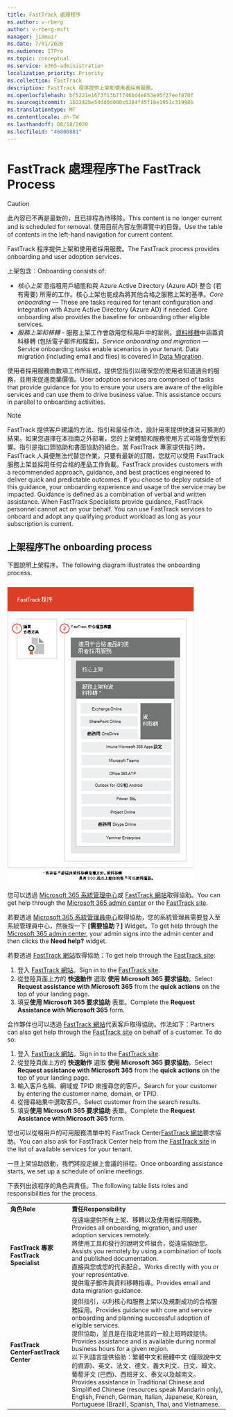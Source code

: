 ```yaml
---
title: FastTrack 處理程序
ms.author: v-rberg
author: v-rberg-msft
manager: jimmuir
ms.date: 7/01/2020
ms.audience: ITPro
ms.topic: conceptual
ms.service: o365-administration
localization_priority: Priority
ms.collection: FastTrack
description: FastTrack 程序提供上架和使用者採用服務。
ms.openlocfilehash: bf5221e16f3f13b7f746bd4e853e95f27eef870f
ms.sourcegitcommit: 1b2242be54dd0d000c6384f45f18e1951c31998b
ms.translationtype: MT
ms.contentlocale: zh-TW
ms.lasthandoff: 08/18/2020
ms.locfileid: "46800881"
---
```

# <a name="the-fasttrack-process"></a><span data-ttu-id="48ae0-103">FastTrack 處理程序</span><span class="sxs-lookup"><span data-stu-id="48ae0-103">The FastTrack Process</span></span>

> [!CAUTION]
> <span data-ttu-id="48ae0-104">此內容已不再是最新的，且已排程為待移除。</span><span class="sxs-lookup"><span data-stu-id="48ae0-104">This content is no longer current and is scheduled for removal.</span></span> <span data-ttu-id="48ae0-105">使用目前內容左側導覽中的目錄。</span><span class="sxs-lookup"><span data-stu-id="48ae0-105">Use the table of contents in the left-hand navigation for current content.</span></span>

<span data-ttu-id="48ae0-106">FastTrack 程序提供上架和使用者採用服務。</span><span class="sxs-lookup"><span data-stu-id="48ae0-106">The FastTrack process provides onboarding and user adoption services.</span></span> 
  
<span data-ttu-id="48ae0-107">上架包含︰</span><span class="sxs-lookup"><span data-stu-id="48ae0-107">Onboarding consists of:</span></span>
  
- <span data-ttu-id="48ae0-p102">*核心上架*  意指租用戶組態和與 Azure Active Directory (Azure AD) 整合 (若有需要) 所需的工作。核心上架也能成為將其他合格之服務上架的基準。</span><span class="sxs-lookup"><span data-stu-id="48ae0-p102">*Core onboarding* — These are tasks required for tenant configuration and integration with Azure Active Directory (Azure AD) if needed. Core onboarding also provides the baseline for onboarding other eligible services.</span></span> 
- <span data-ttu-id="48ae0-p103">*服務上架和移轉* - 服務上架工作會啟用您租用戶中的案例。[資料移轉](O365-data-migration.md)中涵蓋資料移轉 (包括電子郵件和檔案)。</span><span class="sxs-lookup"><span data-stu-id="48ae0-p103">*Service onboarding and migration* — Service onboarding tasks enable scenarios in your tenant. Data migration (including email and files) is covered in [Data Migration](O365-data-migration.md).</span></span> 
    
<span data-ttu-id="48ae0-p104">使用者採用服務由數項工作所組成，提供您指引以確保您的使用者知道適合的服務，並用來促進商業價值。</span><span class="sxs-lookup"><span data-stu-id="48ae0-p104">User adoption services are comprised of tasks that provide guidance for you to ensure your users are aware of the eligible services and can use them to drive business value. This assistance occurs in parallel to onboarding activities.</span></span>
  
> [!NOTE]
> <span data-ttu-id="48ae0-p105">FastTrack 提供客戶建議的方法、指引和最佳作法，設計用來提供快速且可預測的結果。如果您選擇在本指南之外部署，您的上架體驗和服務使用方式可能會受到影響。指引是指口頭協助和書面協助的組合。當 FastTrack 專家提供指引時，FastTrack 人員便無法代替您作業。只要有最新的訂閱，您就可以使用 FastTrack 服務上架並採用任何合格的產品工作負載。</span><span class="sxs-lookup"><span data-stu-id="48ae0-p105">FastTrack provides customers with a recommended approach, guidance, and best practices engineered to deliver quick and predictable outcomes. If you choose to deploy outside of this guidance, your onboarding experience and usage of the service may be impacted. Guidance is defined as a combination of verbal and written assistance. When FastTrack Specialists provide guidance, FastTrack personnel cannot act on your behalf. You can use FastTrack services to onboard and adopt any qualifying product workload as long as your subscription is current.</span></span> 
  
## <a name="the-onboarding-process"></a><span data-ttu-id="48ae0-119">上架程序</span><span class="sxs-lookup"><span data-stu-id="48ae0-119">The onboarding process</span></span>

<span data-ttu-id="48ae0-120">下圖說明上架程序。</span><span class="sxs-lookup"><span data-stu-id="48ae0-120">The following diagram illustrates the onboarding process.</span></span>
  
![使用上架權益的時間表](media/o365-onboarding-timeline-m365-apps.png)
  
<span data-ttu-id="48ae0-122">您可以透過 [Microsoft 365 系統管理中心](https://go.microsoft.com/fwlink/?linkid=2032704)或 [FastTrack 網站](https://go.microsoft.com/fwlink/?linkid=780698)取得協助。</span><span class="sxs-lookup"><span data-stu-id="48ae0-122">You can get help through the [Microsoft 365 admin center](https://go.microsoft.com/fwlink/?linkid=2032704) or the [FastTrack site](https://go.microsoft.com/fwlink/?linkid=780698).</span></span> 

<span data-ttu-id="48ae0-123">若要透過 [Microsoft 365 系統管理員中心](https://go.microsoft.com/fwlink/?linkid=2032704)取得協助，您的系統管理員需要登入至系統管理員中心，然後按一下 **[需要協助？]** Widget。</span><span class="sxs-lookup"><span data-stu-id="48ae0-123">To get help through the [Microsoft 365 admin center](https://go.microsoft.com/fwlink/?linkid=2032704), your admin signs into the admin center and then clicks the **Need help?** widget.</span></span> 

<span data-ttu-id="48ae0-124">若要透過 [FastTrack 網站](https://go.microsoft.com/fwlink/?linkid=780698)取得協助：</span><span class="sxs-lookup"><span data-stu-id="48ae0-124">To get help through the [FastTrack site](https://go.microsoft.com/fwlink/?linkid=780698):</span></span> 
1.    <span data-ttu-id="48ae0-125">登入 [FastTrack 網站](https://go.microsoft.com/fwlink/?linkid=780698)。</span><span class="sxs-lookup"><span data-stu-id="48ae0-125">Sign in to the [FastTrack site](https://go.microsoft.com/fwlink/?linkid=780698).</span></span> 
2.    <span data-ttu-id="48ae0-126">從登陸頁面上方的 **快速動作** 選取 **使用 Microsoft 365 要求協助**。</span><span class="sxs-lookup"><span data-stu-id="48ae0-126">Select **Request assistance with Microsoft 365** from the **quick actions** on the top of your landing page.</span></span>
3.    <span data-ttu-id="48ae0-127">填妥**使用 Microsoft 365 要求協助** 表單。</span><span class="sxs-lookup"><span data-stu-id="48ae0-127">Complete the **Request Assistance with Microsoft 365** form.</span></span>
  
<span data-ttu-id="48ae0-p106">合作夥伴也可以透過 [FastTrack 網站](https://go.microsoft.com/fwlink/?linkid=780698)代表客戶取得協助。作法如下：</span><span class="sxs-lookup"><span data-stu-id="48ae0-p106">Partners can also get help through the [FastTrack site](https://go.microsoft.com/fwlink/?linkid=780698) on behalf of a customer. To do so:</span></span>
1.    <span data-ttu-id="48ae0-130">登入 [FastTrack 網站](https://go.microsoft.com/fwlink/?linkid=780698)。</span><span class="sxs-lookup"><span data-stu-id="48ae0-130">Sign in to the [FastTrack site](https://go.microsoft.com/fwlink/?linkid=780698).</span></span> 
2.    <span data-ttu-id="48ae0-131">從登陸頁面上方的 **快速動作** 選取 **使用 Microsoft 365 要求協助**。</span><span class="sxs-lookup"><span data-stu-id="48ae0-131">Select **Request assistance with Microsoft 365** from the **quick actions** on the top of your landing page.</span></span>
3.    <span data-ttu-id="48ae0-132">輸入客戶名稱、網域或 TPID 來搜尋您的客戶。</span><span class="sxs-lookup"><span data-stu-id="48ae0-132">Search for your customer by entering the customer name, domain, or TPID.</span></span>
4.    <span data-ttu-id="48ae0-133">從搜尋結果中選取客戶。</span><span class="sxs-lookup"><span data-stu-id="48ae0-133">Select customer from the search results.</span></span>
5.    <span data-ttu-id="48ae0-134">填妥**使用 Microsoft 365 要求協助** 表單。</span><span class="sxs-lookup"><span data-stu-id="48ae0-134">Complete the **Request Assistance with Microsoft 365** form.</span></span>
  
 <span data-ttu-id="48ae0-135">您也可以從租用戶的可用服務清單中的 FastTrack Center[FastTrack 網站](https://go.microsoft.com/fwlink/?linkid=780698)要求協助。</span><span class="sxs-lookup"><span data-stu-id="48ae0-135">You can also ask for FastTrack Center help from the [FastTrack site](https://go.microsoft.com/fwlink/?linkid=780698) in the list of available services for your tenant.</span></span> 
    
 <span data-ttu-id="48ae0-136">一旦上架協助啟動，我們將設定線上會議的排程。</span><span class="sxs-lookup"><span data-stu-id="48ae0-136">Once onboarding assistance starts, we set up a schedule of online meetings.</span></span>

<span data-ttu-id="48ae0-137">下表列出該程序的角色與責任。</span><span class="sxs-lookup"><span data-stu-id="48ae0-137">The following table lists roles and responsibilities for the process.</span></span>
    
|||
|:-----|:-----|
|<span data-ttu-id="48ae0-138">**角色**</span><span class="sxs-lookup"><span data-stu-id="48ae0-138">**Role**</span></span> <br/> |<span data-ttu-id="48ae0-139">**責任**</span><span class="sxs-lookup"><span data-stu-id="48ae0-139">**Responsibility**</span></span> <br/> |
|<span data-ttu-id="48ae0-140">**FastTrack 專家**</span><span class="sxs-lookup"><span data-stu-id="48ae0-140">**FastTrack Specialist**</span></span> <br/> |<span data-ttu-id="48ae0-141">在遠端提供所有上架、移轉以及使用者採用服務。</span><span class="sxs-lookup"><span data-stu-id="48ae0-141">Provides all onboarding, migration, and user adoption services remotely.</span></span>  <br/> <span data-ttu-id="48ae0-142">將使用工具和發行的說明文件組合，從遠端協助您。</span><span class="sxs-lookup"><span data-stu-id="48ae0-142">Assists you remotely by using a combination of tools and published documentation.</span></span> <br/> <span data-ttu-id="48ae0-143">直接與您或您的代表配合。</span><span class="sxs-lookup"><span data-stu-id="48ae0-143">Works directly with you or your representative.</span></span> <br/> <span data-ttu-id="48ae0-144">提供電子郵件與資料移轉指導。</span><span class="sxs-lookup"><span data-stu-id="48ae0-144">Provides email and data migration guidance.</span></span>|
|<span data-ttu-id="48ae0-145">**FastTrack Center**</span><span class="sxs-lookup"><span data-stu-id="48ae0-145">**FastTrack Center**</span></span>  <br/> |<span data-ttu-id="48ae0-146">提供指引，以利核心和服務上架以及規劃成功的合格服務採用。</span><span class="sxs-lookup"><span data-stu-id="48ae0-146">Provides guidance with core and service onboarding and planning successful adoption of eligible services.</span></span>  <br/> <span data-ttu-id="48ae0-147">提供協助，並且是在指定地區的一般上班時段提供。</span><span class="sxs-lookup"><span data-stu-id="48ae0-147">Provides assistance and is available during normal business hours for a given region.</span></span> <br/> <span data-ttu-id="48ae0-148">以下列語言提供協助：繁體中文和簡體中文 (僅限說中文的資源)、英文、法文、德文、義大利文、日文、韓文、葡萄牙文 (巴西)、西班牙文、泰文以及越南文。</span><span class="sxs-lookup"><span data-stu-id="48ae0-148">Provides assistance in Traditional Chinese and Simplified Chinese (resources speak Mandarin only), English, French, German, Italian, Japanese, Korean, Portuguese (Brazil), Spanish, Thai, and Vietnamese.</span></span>|
